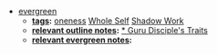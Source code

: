 - [evergreen]()
    - **[tags]():** [oneness]() [Whole Self]() [Shadow Work]()
    - **[relevant outline notes]():** [* Guru Disciple's Traits]()
    - **[relevant evergreen notes]():**  
